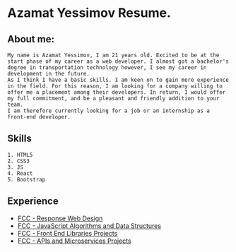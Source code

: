 # Azamat Yessimov Resume.  
## About me:
    My name is Azamat Yessimov, I am 21 years old. Excited to be at the start phase of my career as a web developer. I almost got a bachelor's degree in transportation technology however, I see my career in development in the future.
    As I think I have a basic skills. I am keen on to gain more experience in the field. For this reason, I am looking for a company willing to offer me a placement among their developers. In return, I would offer my full commitment, and be a pleasant and friendly addition to your team.
    I am therefore currently looking for a job or an internship as a front-end developer.
    
## Skills
    1. HTML5
    2. CSS3
    3. JS
    4. React
    5. Bootstrap
    
## Experience
  * [FCC - Response Web Design](https://www.freecodecamp.org/certification/fcc2adcc54c-dc1d-4932-ae7f-ef365b6ef66e/responsive-web-design)
  * [FCC - JavaScript Algorithms and Data Structures](https://www.freecodecamp.org/certification/fcc2adcc54c-dc1d-4932-ae7f-ef365b6ef66e/javascript-algorithms-and-data-structures)
  * [FCC - Front End Libraries Projects](https://www.freecodecamp.org/certification/fcc2adcc54c-dc1d-4932-ae7f-ef365b6ef66e/front-end-libraries)
  * [FCC - APIs and Microservices Projects](https://www.freecodecamp.org/certification/fcc2adcc54c-dc1d-4932-ae7f-ef365b6ef66e/apis-and-microservices)
